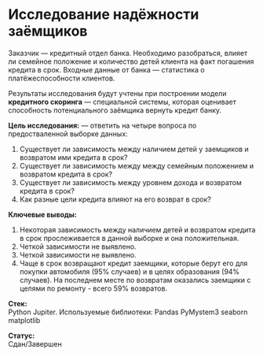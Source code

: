 # Исследование надёжности заёмщиков

Заказчик — кредитный отдел банка. Необходимо разобраться, влияет ли семейное положение и количество детей клиента на факт погашения кредита в срок. Входные данные от банка — статистика о платёжеспособности клиентов.

Результаты исследования будут учтены при построении модели **кредитного скоринга** — специальной системы, которая оценивает способность потенциального заёмщика вернуть кредит банку.

**Цель исследования:** — ответить на четыре вопроса по предостваленной выборке данных:
    
1. Существует ли зависимость между наличием детей у заемщиков и возвратом ими кредита в срок?
2. Существует ли зависимость между между семейным положением и возвратом кредита в срок?
3. Существует ли зависимость между уровнем дохода и возвратом кредита в срок?
4. Как разные цели кредита влияют на его возврат в срок?  

**Ключевые выводы:**
1. Некоторая зависимость между наличием детей и возвратом кредита в срок прослеживается в данной выборке и она положительная.
2. Четкой зависимости не выявлено.
3. Четкой зависимости не выявлено.
4. Чаще в срок возвращают кредит заемщики, которые берут его для покупки автомобиля (95% случаев) и в целях образования (94% случаев). На последнем месте по возвратам оказались заемщики с целями по ремонту - всего 59% возвратов.

**Стек:**<br>
Python Jupiter. 
Используемые библиотеки: Pandas PyMystem3 seaborn matplotlib
 
**Статус:**<br>
Сдан/Завершен